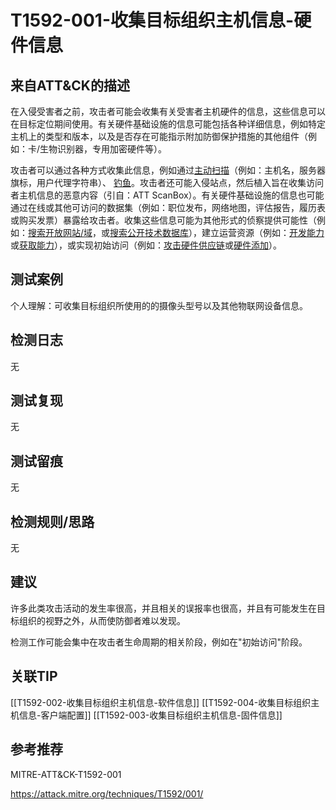 # T1592-001-收集目标组织主机信息-硬件信息

## 来自ATT&CK的描述

在入侵受害者之前，攻击者可能会收集有关受害者主机硬件的信息，这些信息可以在目标定位期间使用。有关硬件基础设施的信息可能包括各种详细信息，例如特定主机上的类型和版本，以及是否存在可能指示附加防御保护措施的其他组件（例如：卡/生物识别器，专用加密硬件等）。

攻击者可以通过各种方式收集此信息，例如通过[主动扫描](https://contribute.knowledge.qihoo.net/detail/technique/T1595)（例如：主机名，服务器旗标，用户代理字符串）、 [钓鱼](https://contribute.knowledge.qihoo.net/detail/technique/T1598)。攻击者还可能入侵站点，然后植入旨在收集访问者主机信息的恶意内容（引自：ATT ScanBox）。有关硬件基础设施的信息也可能通过在线或其他可访问的数据集（例如：职位发布，网络地图，评估报告，履历表或购买发票）暴露给攻击者。收集这些信息可能为其他形式的侦察提供可能性（例如：[搜索开放网站/域](https://contribute.knowledge.qihoo.net/detail/technique/T1593)，或[搜索公开技术数据库](https://contribute.knowledge.qihoo.net/detail/technique/T1596)），建立运营资源（例如：[开发能力](https://contribute.knowledge.qihoo.net/detail/technique/T1587)或[获取能力](https://contribute.knowledge.qihoo.net/detail/technique/T1588)），或实现初始访问（例如：[攻击硬件供应链](https://contribute.knowledge.qihoo.net/detail/technique/T1195/003)或[硬件添加](https://contribute.knowledge.qihoo.net/detail/technique/T1200)）。

## 测试案例

个人理解：可收集目标组织所使用的的摄像头型号以及其他物联网设备信息。

## 检测日志

无

## 测试复现

无

## 测试留痕

无

## 检测规则/思路

无

## 建议

许多此类攻击活动的发生率很高，并且相关的误报率也很高，并且有可能发生在目标组织的视野之外，从而使防御者难以发现。

检测工作可能会集中在攻击者生命周期的相关阶段，例如在"初始访问"阶段。

## 关联TIP
[[T1592-002-收集目标组织主机信息-软件信息]]
[[T1592-004-收集目标组织主机信息-客户端配置]]
[[T1592-003-收集目标组织主机信息-固件信息]]
## 参考推荐

MITRE-ATT&CK-T1592-001

<https://attack.mitre.org/techniques/T1592/001/>
